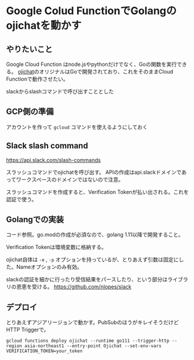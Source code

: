 # Google Colud FunctionでGolangのojichatを動かす

## やりたいこと

Google Cloud Function はnode.jsやpythonだけでなく、Goの関数を実行できる。
[ojichat](https://github.com/greymd/ojichat)のオリジナルはGoで開発されており、これをそのままCloud Functionで動作させたい。

slackからslashコマンドで呼び出すこととした

## GCP側の準備

アカウントを作って `gcloud` コマンドを使えるようにしておく

## Slack slash command

<https://api.slack.com/slash-commands>

スラッシュコマンドでojichatを呼び出す。 APIの作成はapi.slackドメインであってワークスペースのドメインではないので注意。

スラッシュコマンドを作成すると、Verification Tokenが払い出される。これを認証で使う。

## Golangでの実装

コード参照。go.modの作成が必須なので、golang 1.11以降で開発すること。

Verification Tokenは環境変数に格納する。

ojichat自体は `-e` , `-p` オプションを持っているが、とりあえず引数は固定にした。Nameオプションのみ有効。

slackの認証を細かに行ったり受信結果をパースしたり、という部分はライブラリの恩恵を受ける。
<https://github.com/nlopes/slack>

## デプロイ

とりあえずアジアリージョンで動かす。PubSubのほうがキレイそうだけどHTTP Triggerで。

```
gcloud functions deploy ojichat --runtime go111 --trigger-http --region asia-northeast1 --entry-point Ojichat --set-env-vars VERIFICATION_TOKEN=your_token
```

